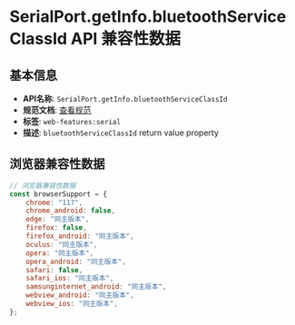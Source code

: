 # SerialPort.getInfo.bluetoothServiceClassId API 兼容性数据

## 基本信息

- **API名称**: `SerialPort.getInfo.bluetoothServiceClassId`
- **规范文档**: [查看规范](https://wicg.github.io/serial/#dom-serialportinfo-bluetoothserviceclassid)
- **标签**: `web-features:serial`
- **描述**: `bluetoothServiceClassId` return value property

## 浏览器兼容性数据

```javascript
// 浏览器兼容性数据
const browserSupport = {
    chrome: "117",
    chrome_android: false,
    edge: "同主版本",
    firefox: false,
    firefox_android: "同主版本",
    oculus: "同主版本",
    opera: "同主版本",
    opera_android: "同主版本",
    safari: false,
    safari_ios: "同主版本",
    samsunginternet_android: "同主版本",
    webview_android: "同主版本",
    webview_ios: "同主版本",
};

```

